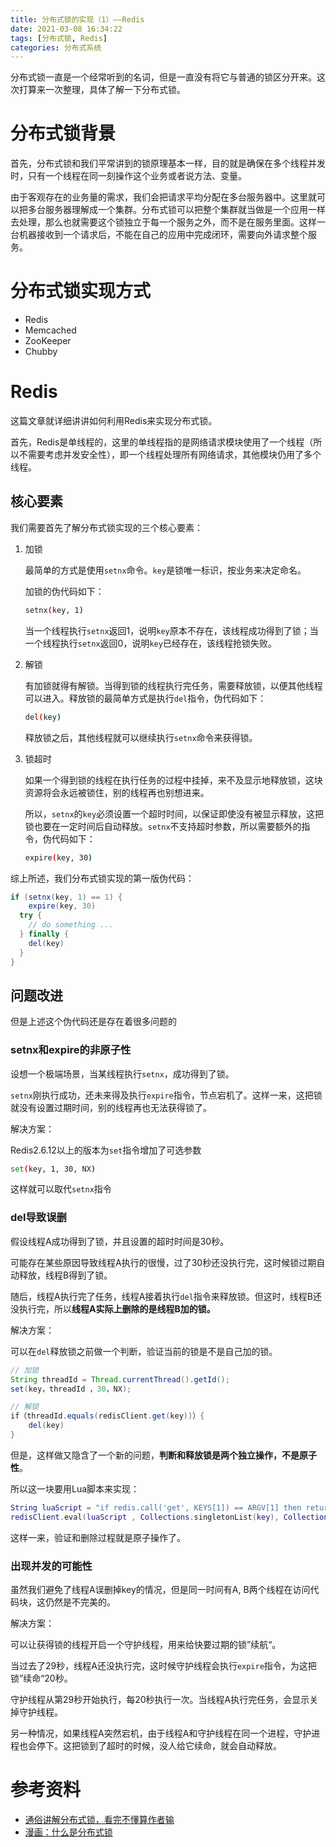 ```yaml
---
title: 分布式锁的实现（1）——Redis
date: 2021-03-08 16:34:22
tags: [分布式锁, Redis]
categories: 分布式系统
---
```


分布式锁一直是一个经常听到的名词，但是一直没有将它与普通的锁区分开来。这次打算来一次整理，具体了解一下分布式锁。



# 分布式锁背景

首先，分布式锁和我们平常讲到的锁原理基本一样，目的就是确保在多个线程并发时，只有一个线程在同一刻操作这个业务或者说方法、变量。

由于客观存在的业务量的需求，我们会把请求平均分配在多台服务器中。这里就可以把多台服务器理解成一个集群。分布式锁可以把整个集群就当做是一个应用一样去处理，那么也就需要这个锁独立于每一个服务之外，而不是在服务里面。这样一台机器接收到一个请求后，不能在自己的应用中完成闭环，需要向外请求整个服务。



# 分布式锁实现方式

* Redis
* Memcached
* ZooKeeper
* Chubby



# Redis

这篇文章就详细讲讲如何利用Redis来实现分布式锁。

首先，Redis是单线程的，这里的单线程指的是网络请求模块使用了一个线程（所以不需要考虑并发安全性），即一个线程处理所有网络请求，其他模块仍用了多个线程。



## 核心要素

我们需要首先了解分布式锁实现的三个核心要素：

1. 加锁

   最简单的方式是使用`setnx`命令。`key`是锁唯一标识，按业务来决定命名。

   加锁的伪代码如下：

   ```bash
   setnx(key, 1)
   ```

   当一个线程执行`setnx`返回1，说明`key`原本不存在，该线程成功得到了锁；当一个线程执行`setnx`返回0，说明`key`已经存在，该线程抢锁失败。

2. 解锁

   有加锁就得有解锁。当得到锁的线程执行完任务，需要释放锁，以便其他线程可以进入。释放锁的最简单方式是执行`del`指令，伪代码如下：

   ```bash
   del(key)
   ```

   释放锁之后，其他线程就可以继续执行`setnx`命令来获得锁。

3. 锁超时

   如果一个得到锁的线程在执行任务的过程中挂掉，来不及显示地释放锁，这块资源将会永远被锁住，别的线程再也别想进来。

   所以，`setnx`的`key`必须设置一个超时时间，以保证即使没有被显示释放，这把锁也要在一定时间后自动释放。`setnx`不支持超时参数，所以需要额外的指令，伪代码如下：

   ```bash
   expire(key, 30)
   ```

综上所述，我们分布式锁实现的第一版伪代码：

```java
if (setnx(key, 1) == 1) {
	expire(key, 30)
  try {
    // do something ...
  } finally {
    del(key)
  }
}
```



## 问题改进

但是上述这个伪代码还是存在着很多问题的

### setnx和expire的非原子性

设想一个极端场景，当某线程执行`setnx`，成功得到了锁。

`setnx`刚执行成功，还未来得及执行`expire`指令，节点宕机了。这样一来，这把锁就没有设置过期时间，别的线程再也无法获得锁了。



解决方案：

Redis2.6.12以上的版本为`set`指令增加了可选参数

```bash
set(key, 1, 30, NX)
```

这样就可以取代`setnx`指令



### del导致误删

假设线程A成功得到了锁，并且设置的超时时间是30秒。

可能存在某些原因导致线程A执行的很慢，过了30秒还没执行完，这时候锁过期自动释放，线程B得到了锁。

随后，线程A执行完了任务，线程A接着执行`del`指令来释放锁。但这时，线程B还没执行完，所以**线程A实际上删除的是线程B加的锁。**



解决方案：

可以在`del`释放锁之前做一个判断，验证当前的锁是不是自己加的锁。



```java
// 加锁
String threadId = Thread.currentThread().getId();
set(key，threadId ，30，NX);

// 解锁
if（threadId.equals(redisClient.get(key))）{
    del(key)
}
```



但是，这样做又隐含了一个新的问题，**判断和释放锁是两个独立操作，不是原子性**。

所以这一块要用Lua脚本来实现：

```lua
String luaScript = "if redis.call('get', KEYS[1]) == ARGV[1] then returnredis.call('del', KEYS[1]) else return 0 end";
redisClient.eval(luaScript , Collections.singletonList(key), Collections.singletonList(threadId));
```

这样一来，验证和删除过程就是原子操作了。



### 出现并发的可能性

虽然我们避免了线程A误删掉key的情况，但是同一时间有A, B两个线程在访问代码块，这仍然是不完美的。



解决方案：

可以让获得锁的线程开启一个守护线程，用来给快要过期的锁”续航“。

当过去了29秒，线程A还没执行完，这时候守护线程会执行`expire`指令，为这把锁”续命“20秒。

守护线程从第29秒开始执行，每20秒执行一次。当线程A执行完任务，会显示关掉守护线程。

另一种情况，如果线程A突然宕机，由于线程A和守护线程在同一个进程，守护进程也会停下。这把锁到了超时的时候，没人给它续命，就会自动释放。



# 参考资料

* [通俗讲解分布式锁，看完不懂算作者输](https://zhuanlan.zhihu.com/p/72896771)
* [漫画：什么是分布式锁](https://cloud.tencent.com/developer/article/1467797)



